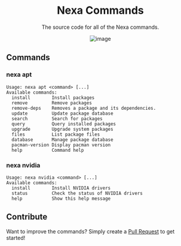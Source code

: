 <div align="center">
<h1>Nexa Commands</h1>

<p>The source code for all of the Nexa commands.</p>

![image](https://github.com/user-attachments/assets/cd2c0d90-5b09-479a-91bd-52cca7e5fefd)
</div>

## Commands

### nexa apt
```
Usage: nexa apt <command> [...]
Available commands:
  install        Install packages
  remove         Remove packages
  remove-deps    Removes a package and its dependencies.
  update         Update package database
  search         Search for packages
  query          Query installed packages
  upgrade        Upgrade system packages
  files          List package files
  database       Manage package database
  pacman-version Display pacman version
  help           Command help
```

### nexa nvidia
```
Usage: nexa nvidia <command> [...]
Available commands:
  install        Install NVIDIA drivers
  status         Check the status of NVIDIA drivers
  help           Show this help message
```

## Contribute
Want to improve the commands? Simply create a [Pull Request](https://github.com/NexaLinux/nexa-cmd/pulls) to get started!
